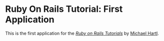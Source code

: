 # Ruby On Rails Tutorial: First Application

This is the first application for the [*Ruby on Rails Tutorials*](http://railstutorial.org) by [Michael Hartl](http://michaelhartl.com/).